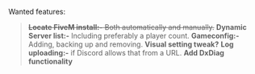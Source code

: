 Wanted features:
> ~~**Locate FiveM install:-** Both automatically and manually.~~
> **Dynamic Server list:-** Including preferably a player count.
> **Gameconfig:-** Adding, backing up and removing.
> **Visual setting tweak?**
> **Log uploading:-** if Discord allows that from a URL.
> **Add DxDiag functionality**
